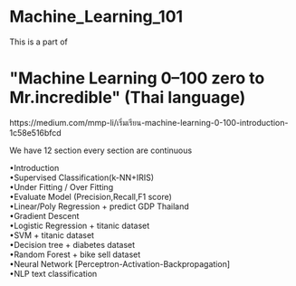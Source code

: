 # Machine_Learning_101
This is a part of <br>
<h1>"Machine Learning 0–100 zero to Mr.incredible" (Thai language)</h1>
<a>https://medium.com/mmp-li/เริ่มเรียน-machine-learning-0-100-introduction-1c58e516bfcd </a>

We have 12 section every section are continuous

•Introduction <br>
•Supervised Classification(k-NN+IRIS) <br>
•Under Fitting / Over Fitting  <br>
•Evaluate Model (Precision,Recall,F1 score) <br>
•Linear/Poly Regression + predict GDP Thailand <br>
•Gradient Descent  <br>
•Logistic Regression + titanic dataset <br>
•SVM + titanic dataset <br>
•Decision tree + diabetes dataset <br>
•Random Forest + bike sell dataset <br>
•Neural Network [Perceptron-Activation-Backpropagation] <br>
•NLP text classification <br>
